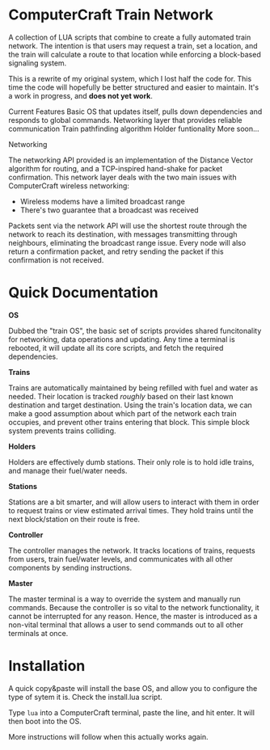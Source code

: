 # ComputerCraft Train Network

A collection of LUA scripts that combine to create a fully automated train network. The intention is that users may request a train, set a location, and the train will calculate a route to that location while enforcing a block-based signaling system.

This is a rewrite of my original system, which I lost half the code for. This time the code will hopefully be better structured and easier to maintain. It's a work in progress, and **does not yet work**.

Current Features
Basic OS that updates itself, pulls down dependencies and responds to global commands.
Networking layer that provides reliable communication
Train pathfinding algorithm
Holder funtionality
More soon...

Networking

The networking API provided is an implementation of the Distance Vector algorithm for routing, and a TCP-inspired hand-shake for packet confirmation. This network layer deals with the two main issues with ComputerCraft wireless networking:

* Wireless modems have a limited broadcast range
* There's two guarantee that a broadcast was received

Packets sent via the network API will use the shortest route through the network to reach its destination, with messages transmitting through neighbours, eliminating the broadcast range issue. Every node will also return a confirmation packet, and retry sending the packet if this confirmation is not received.


# Quick Documentation

**OS**

Dubbed the "train OS", the basic set of scripts provides shared funcitonality for networking, data operations and updating. Any time a terminal is rebooted, it will update all its core scripts, and fetch the required dependencies.

**Trains**

Trains are automatically maintained by being refilled with fuel and water as needed. Their location is tracked *roughly* based on their last known destination and target destination. Using the train's location data, we can make a good assumption about which part of the network each train occupies, and prevent other trains entering that block. This simple block system prevents trains colliding.

**Holders**

Holders are effectively dumb stations. Their only role is to hold idle trains, and manage their fuel/water needs.

**Stations**

Stations are a bit smarter, and will allow users to interact with them in order to request trains or view estimated arrival times. They hold trains until the next block/station on their route is free.

**Controller**

The controller manages the network. It tracks locations of trains, requests from users, train fuel/water levels, and communicates with all other components by sending instructions.

**Master**

The master terminal is a way to override the system and manually run commands. Because the controller is so vital to the network functionality, it cannot be interrupted for any reason. Hence, the master is introduced as a non-vital terminal that allows a user to send commands out to all other terminals at once.

# Installation
A quick copy&paste will install the base OS, and allow you to configure the type of sytem it is. Check the install.lua script.

Type `lua` into a ComputerCraft terminal, paste the line, and hit enter. It will then boot into the OS.

More instructions will follow when this actually works again.
